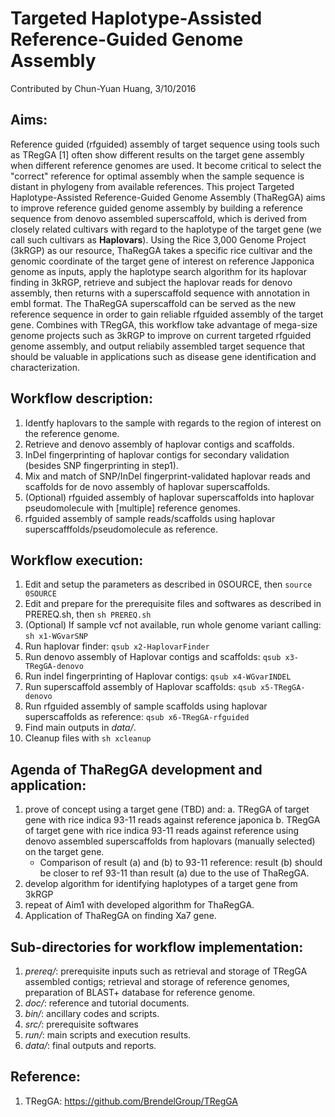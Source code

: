# Targeted Haplotype-Assisted Reference-Guided Genome Assembly
Contributed by Chun-Yuan Huang, 3/10/2016

## Aims: 
Reference guided (rfguided) assembly of target sequence using tools such as TRegGA [1] often show different results on the target gene assembly when different reference genomes are used. It become critical to select the "correct" reference for optimal assembly when the sample sequence is distant in phylogeny from available references. This project Targeted Haplotype-Assisted Reference-Guided Genome Assembly (ThaRegGA) aims to improve reference guided genome assembly by building a reference sequence from denovo assembled superscaffold, which is derived from closely related cultivars with regard to the haplotype of the target gene (we call such cultivars as **Haplovars**). Using the Rice 3,000 Genome Project (3kRGP) as our resource, ThaRegGA takes a specific rice cultivar and the genomic coordinate of the target gene of interest on reference Japponica genome as inputs, apply the haplotype search algorithm for its haplovar finding in 3kRGP, retrieve and subject the haplovar reads for denovo assembly, then returns with a superscaffold sequence with annotation in embl format. The ThaRegGA superscaffold can be served as the new reference sequence in order to gain reliable rfguided assembly of the target gene. Combines with TRegGA, this workflow take advantage of mega-size genome projects such as 3kRGP to improve on current targeted rfguided genome assembly, and output reliabily assembled target sequence that should be valuable in applications such as disease gene identification and characterization.    

## Workflow description:
1. Identfy haplovars to the sample with regards to the region of interest on the reference genome.
2. Retrieve and denovo assembly of haplovar contigs and scaffolds.
3. InDel fingerprinting of haplovar contigs for secondary validation (besides SNP fingerprinting in step1).
4. Mix and match of SNP/InDel fingerprint-validated haplovar reads and scaffolds for de novo assembly of haplovar superscaffolds.
5. (Optional) rfguided assembly of haplovar superscaffolds into haplovar pseudomolecule with [multiple] reference genomes.
6. rfguided assembly of sample reads/scaffolds using haplovar superscafffolds/pseudomolecule as reference.

## Workflow execution:
1. Edit and setup the parameters as described in 0SOURCE, then `source 0SOURCE`
2. Edit and prepare for the prerequisite files and softwares as described in PREREQ.sh, then `sh PREREQ.sh`
3. (Optional) If sample vcf not available, run whole genome variant calling: `sh x1-WGvarSNP`
4. Run haplovar finder: `qsub x2-HaplovarFinder`
5. Run denovo assembly of Haplovar contigs and scaffolds: `qsub x3-TRegGA-denovo`
6. Run indel fingerprinting of Haplovar contigs: `qsub x4-WGvarINDEL`
7. Run superscaffold assembly of Haplovar scaffolds: `qsub x5-TRegGA-denovo`
8. Run rfguided assembly of sample scaffolds using haplovar superscaffolds as reference: `qsub x6-TRegGA-rfguided`
5. Find main outputs in *data/*.
6. Cleanup files with `sh xcleanup`

## Agenda of ThaRegGA development and application:
1. prove of concept using a target gene (TBD) and:
   a. TRegGA of target gene with rice indica 93-11 reads against reference japonica
   b. TRegGA of target gene with rice indica 93-11 reads against reference using denovo assembled superscaffolds from haplovars (manually selected) on the target gene.
   * Comparison of result (a) and (b) to 93-11 reference: result (b) should be closer to ref 93-11 than result (a) due to the use of ThaRegGA.
2. develop algorithm for identifying haplotypes of a target gene from 3kRGP
3. repeat of Aim1 with developed algorithm for ThaRegGA.
4. Application of ThaRegGA on finding Xa7 gene.

## Sub-directories for workflow implementation:
1. *prereq/*: prerequisite inputs such as retrieval and storage of TRegGA assembled contigs; retrieval and storage of reference genomes, preparation of BLAST+ database for reference genome.
2. *doc/*: reference and tutorial documents.
3. *bin/*: ancillary codes and scripts.
4. *src/*: prerequisite softwares
5. *run/*: main scripts and execution results.
6. *data/*: final outputs and reports.

## Reference:
1. TRegGA: https://github.com/BrendelGroup/TRegGA
